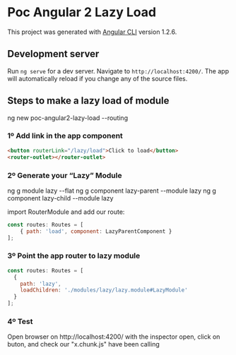 # Poc Angular 2 Lazy Load

This project was generated with [Angular CLI](https://github.com/angular/angular-cli) version 1.2.6.

## Development server

Run `ng serve` for a dev server. Navigate to `http://localhost:4200/`. The app will automatically reload if you change any of the source files.


## Steps to make a lazy load of module

ng new poc-angular2-lazy-load --routing

### 1º Add link in the app component

```html
<button routerLink="/lazy/load">Click to load</button>
<router-outlet></router-outlet>
```
### 2º Generate your “Lazy” Module

ng g module lazy --flat
ng g component lazy-parent --module lazy
ng g component lazy-child --module lazy

import RouterModule and add our route:

```javascript
const routes: Routes = [
    { path: 'load', component: LazyParentComponent }
];
```

### 3º Point the app router to lazy module

```javascript
const routes: Routes = [
  { 
    path: 'lazy', 
    loadChildren: './modules/lazy/lazy.module#LazyModule'
  }
];
```

### 4º Test

Open browser on http://localhost:4200/ 
with the inspector open, click on buton, and check our "x.chunk.js" have been calling
